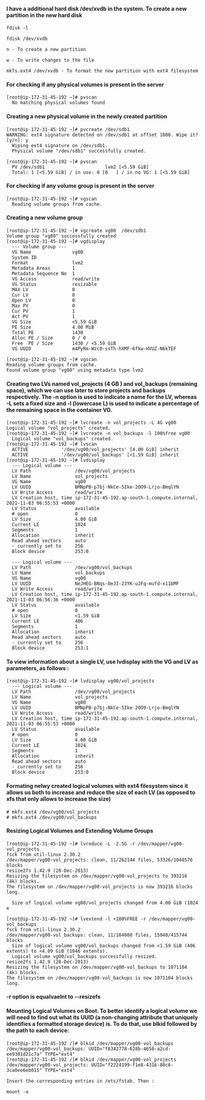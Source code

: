 #### I have a additional hard disk /dev/xvdb in the system. To create a new partition in the new hard disk 

```
fdisk -l

fdisk /dev/xvdb

n - To create a new partition

w - To write changes to the file 

mkfs.ext4 /dev/xvdb - To format the new partition with ext4 filesystem
```

#### For checking if any physical volumes is present in the server 

```
[root@ip-172-31-45-192 ~]# pvscan
  No matching physical volumes found
```

#### Creating a new physical volume in the newly created partition 

```
[root@ip-172-31-45-192 ~]# pvcreate /dev/sdb1
WARNING: ext4 signature detected on /dev/sdb1 at offset 1080. Wipe it? [y/n]: y
  Wiping ext4 signature on /dev/sdb1.
  Physical volume "/dev/sdb1" successfully created.
  
[root@ip-172-31-45-192 ~]# pvscan
  PV /dev/sdb1                      lvm2 [<5.59 GiB]
  Total: 1 [<5.59 GiB] / in use: 0 [0   ] / in no VG: 1 [<5.59 GiB]
```

#### For checking if any volume group is present in the server 

```
[root@ip-172-31-45-192 ~]# vgscan
  Reading volume groups from cache.
```

#### Creating a new volume group
```
[root@ip-172-31-45-192 ~]# vgcreate vg00  /dev/sdb1
Volume group "vg00" successfully created
[root@ip-172-31-45-192 ~]# vgdisplay
  --- Volume group ---
  VG Name               vg00
  System ID             
  Format                lvm2
  Metadata Areas        1
  Metadata Sequence No  1
  VG Access             read/write
  VG Status             resizable
  MAX LV                0
  Cur LV                0
  Open LV               0
  Max PV                0
  Cur PV                1
  Act PV                1
  VG Size               <5.59 GiB
  PE Size               4.00 MiB
  Total PE              1430
  Alloc PE / Size       0 / 0   
  Free  PE / Size       1430 / <5.59 GiB
  VG UUID               m4PyRm-Wzc0-ssTh-hXMF-6fkw-HVUZ-N6kTEF
  
[root@ip-172-31-45-192 ~]# vgscan
Reading volume groups from cache.
Found volume group "vg00" using metadata type lvm2
```
#### Creating two LVs named vol_projects (4 GB ) and vol_backups (remaining space), which we can use later to store projects and  backups respectively. The -n option is used to indicate a name for the LV, whereas -L sets a fixed size and -l (lowercase L) is used to indicate a percentage of the remaining space in the container VG.

```
[root@ip-172-31-45-192 ~]# lvcreate -n vol_projects -L 4G vg00
Logical volume "vol_projects" created.
[root@ip-172-31-45-192 ~]# lvcreate -n vol_backups -l 100%free vg00
  Logical volume "vol_backups" created.
[root@ip-172-31-45-192 ~]# lvscan
  ACTIVE            '/dev/vg00/vol_projects' [4.00 GiB] inherit
  ACTIVE            '/dev/vg00/vol_backups' [<1.59 GiB] inherit
[root@ip-172-31-45-192 ~]# lvdisplay
  --- Logical volume ---
  LV Path                /dev/vg00/vol_projects
  LV Name                vol_projects
  VG Name                vg00
  LV UUID                BMNpPB-p7bj-NkCe-5Ike-2OO9-Lrjo-BmqlYN
  LV Write Access        read/write
  LV Creation host, time ip-172-31-45-192.ap-south-1.compute.internal, 2021-11-03 06:55:53 +0000
  LV Status              available
  # open                 0
  LV Size                4.00 GiB
  Current LE             1024
  Segments               1
  Allocation             inherit
  Read ahead sectors     auto
  - currently set to     256
  Block device           253:0
   
  --- Logical volume ---
  LV Path                /dev/vg00/vol_backups
  LV Name                vol_backups
  VG Name                vg00
  LV UUID                NeJHEG-BNqs-OeJI-23YK-uJFq-mufd-x11bMF
  LV Write Access        read/write
  LV Creation host, time ip-172-31-45-192.ap-south-1.compute.internal, 2021-11-03 06:56:36 +0000
  LV Status              available
  # open                 0
  LV Size                <1.59 GiB
  Current LE             406
  Segments               1
  Allocation             inherit
  Read ahead sectors     auto
  - currently set to     256
  Block device           253:1
```

#### To view information about a single LV, use lvdisplay with the VG and LV as parameters, as follows :

```
[root@ip-172-31-45-192 ~]# lvdisplay vg00/vol_projects
  --- Logical volume ---
  LV Path                /dev/vg00/vol_projects
  LV Name                vol_projects
  VG Name                vg00
  LV UUID                BMNpPB-p7bj-NkCe-5Ike-2OO9-Lrjo-BmqlYN
  LV Write Access        read/write
  LV Creation host, time ip-172-31-45-192.ap-south-1.compute.internal, 2021-11-03 06:55:53 +0000
  LV Status              available
  # open                 0
  LV Size                4.00 GiB
  Current LE             1024
  Segments               1
  Allocation             inherit
  Read ahead sectors     auto
  - currently set to     256
  Block device           253:0
  ```
  
#### Formating nelwy created logical volumes with ext4 filesystem since it allows us both to increase and reduce the size of each LV (as opposed to xfs that only allows to increase the size)

```
# mkfs.ext4 /dev/vg00/vol_projects
# mkfs.ext4 /dev/vg00/vol_backups
```

#### Resizing Logical Volumes and Extending Volume Groups

```
[root@ip-172-31-45-192 ~]# lvreduce -L -2.5G -r /dev/mapper/vg00-vol_projects
fsck from util-linux 2.30.2
/dev/mapper/vg00-vol_projects: clean, 11/262144 files, 53326/1048576 blocks
resize2fs 1.42.9 (28-Dec-2013)
Resizing the filesystem on /dev/mapper/vg00-vol_projects to 393216 (4k) blocks.
The filesystem on /dev/mapper/vg00-vol_projects is now 393216 blocks long.

  Size of logical volume vg00/vol_projects changed from 4.00 GiB (1024 e
  
[root@ip-172-31-45-192 ~]# lvextend -l +100%FREE -r /dev/mapper/vg00-vol_backups
fsck from util-linux 2.30.2
/dev/mapper/vg00-vol_backups: clean, 11/104000 files, 15948/415744 blocks
  Size of logical volume vg00/vol_backups changed from <1.59 GiB (406 extents) to <4.09 GiB (1046 extents).
  Logical volume vg00/vol_backups successfully resized.
resize2fs 1.42.9 (28-Dec-2013)
Resizing the filesystem on /dev/mapper/vg00-vol_backups to 1071104 (4k) blocks.
The filesystem on /dev/mapper/vg00-vol_backups is now 1071104 blocks long.
```
#### -r option is equalvaelnt to --resizefs

#### Mounting Logical Volumes on Boot. To better identify a logical volume we will need to find out what its UUID (a non-changing attribute that uniquely identifies a formatted storage device) is. To do that, use blkid followed by the path to each device:


```
[root@ip-172-31-45-192 /]# blkid /dev/mapper/vg00-vol_backups
/dev/mapper/vg00-vol_backups: UUID="f8342778-628b-4650-a2cd-ee9301d21c7a" TYPE="ext4"
[root@ip-172-31-45-192 /]# blkid /dev/mapper/vg00-vol_projects
/dev/mapper/vg00-vol_projects: UUID="f2224199-f1e8-4316-80c6-3ca0ee6eb015" TYPE="ext4"

Insert the corresponding entries in /etc/fstab. Then :

mount -a
```




  
  
  
  




  
